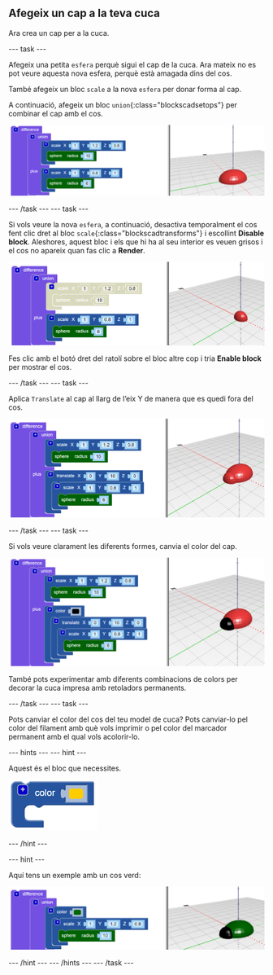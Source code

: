 ## Afegeix un cap a la teva cuca

Ara crea un cap per a la cuca.

--- task ---

Afegeix una petita `esfera` perquè sigui el cap de la cuca. Ara mateix no es pot veure aquesta nova esfera, perquè està amagada dins del cos.

També afegeix un bloc `scale` a la nova `esfera` per donar forma al cap.

A continuació, afegeix un bloc `union`{:class="blockscadsetops"} per combinar el cap amb el cos.

![captura de pantalla](images/bug-head-hidden.png)

--- /task --- --- task ---

Si vols veure la nova `esfera`, a continuació, desactiva temporalment el cos fent clic dret al bloc `scale`{:class="blockscadtransforms"} i escollint **Disable block**. Aleshores, aquest bloc i els que hi ha al seu interior es veuen grisos i el cos no apareix quan fas clic a **Render**.

![captura de pantalla](images/bug-disable.png)

Fes clic amb el botó dret del ratolí sobre el bloc altre cop i tria **Enable block** per mostrar el cos.

--- /task --- --- task ---

Aplica `Translate` al cap al llarg de l’eix Y de manera que es quedi fora del cos.

  ![captura de pantalla](images/bug-head.png)

--- /task --- --- task ---

Si vols veure clarament les diferents formes, canvia el color del cap.

![captura de pantalla](images/bug-head-black.png)

També pots experimentar amb diferents combinacions de colors per decorar la cuca impresa amb retoladors permanents.

--- /task --- --- task ---

Pots canviar el color del cos del teu model de cuca? Pots canviar-lo pel color del filament amb què vols imprimir o pel color del marcador permanent amb el qual vols acolorir-lo.

--- hints --- --- hint ---

Aquest és el bloc que necessites.

![captura de pantalla](images/bug-colour-block.png)

--- /hint ---

--- hint ---

Aquí tens un exemple amb un cos verd:

![captura de pantalla](images/bug-body-colour.png)

--- /hint --- --- /hints --- --- /task ---




  
